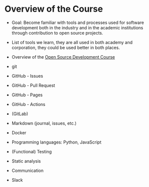 # Overview of the Course

* Goal: Become familiar with tools and processes used for software development both in the industry and in the academic institutions through contribution to open source projects.
* List of tools we learn, they are all used in both academy and corporation, they could be used better in both places.

* Overview of the [Open Source Development Course](https://osdc.code-maven.com/)

* git
* GitHub - Issues
* GitHub - Pull Request
* GitHub - Pages
* GitHub - Actions
* (GitLab)
* Markdown (journal, issues, etc.)
* Docker
* Programming languages: Python, JavaScript
* (Functional) Testing
* Static analysis
* Communication
* Slack



